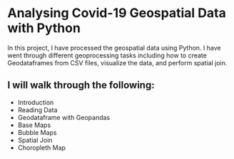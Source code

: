 # Analysing Covid-19 Geospatial Data with Python
In this project, I have processed the geospatial data using Python. I have went through different geoprocessing tasks including how to create Geodataframes from CSV files, visualize the data, and perform spatial join.
## I will walk through the following:
* Introduction
* Reading Data
* Geodataframe with Geopandas
* Base Maps
* Bubble Maps
* Spatial Join
* Choropleth Map
